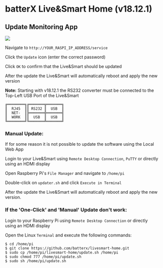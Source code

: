 # batterX Live&Smart Home (v18.12.1)

## Update Monitoring App

![](https://raw.githubusercontent.com/batterX/LiveSmart-Home/master/images/update-gif.gif)

Navigate to `http://YOUR_RASPI_IP_ADDRESS/service`

Click the `Update` icon (enter the correct password)

Click `OK` to confirm that the Live&Smart should be updated

After the update the Live&Smart will automatically reboot and apply the new version

**Note:** Starting with v18.12.1 the RS232 converter must be connected to the Top-Left USB Port of the Live&Smart
```
╔════════╗╔═══════╦═══════╗
║  RJ45  ║║ RS232 ║  USB  ║
║  NET-  ║╠═══════╬═══════╣
║  WORK  ║║  USB  ║  USB  ║
╚════════╝╚═══════╩═══════╝
```

### Manual Update:

If for some reason it is not possible to update the software using the Local Web App

Login to your Live&Smart using `Remote Desktop Connection`, `PuTTY` or directly using an HDMI display

Open Raspberry Pi's `File Manager` and navigate to `/home/pi`

Double-click on `updater.sh` and click `Execute in Terminal`

After the update the Live&Smart will automatically reboot and apply the new version.

### If the 'One-Click' and 'Manual' Update don't work:

Login to your Raspberry Pi using `Remote Desktop Connection` or directly using an HDMI display

Open the Linux `Terminal` and execute the following commands:
```
$ cd /home/pi
$ git clone https://github.com/batterx/livesmart-home.git
$ sudo cp /home/pi/livesmart-home/update.sh /home/pi
$ sudo chmod 777 /home/pi/update.sh
$ sudo sh /home/pi/update.sh
```
